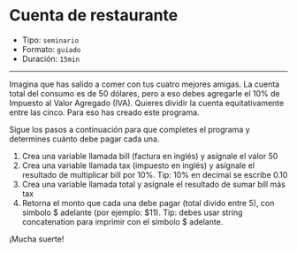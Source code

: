 # Cuenta de restaurante

* Tipo: `seminario`
* Formato: `guiado`
* Duración: `15min`

***

Imagina que has salido a comer con tus cuatro mejores amigas.  La cuenta total
del consumo es de 50 dólares, pero a eso debes agregarle el 10% de Impuesto al
Valor Agregado (IVA). Quieres dividir la cuenta equitativamente entre las cinco.
Para eso has creado este programa.

Sigue los pasos a continuación para que completes el programa y determines
cuánto debe pagar cada una.

1. Crea una variable llamada bill (factura en inglés) y asígnale el valor 50
2. Crea una variable llamada tax (impuesto en inglés) y asígnale el resultado de
   multiplicar bill por 10%. Tip: 10% en decimal se escribe 0.10
3. Crea una variable llamada total y asígnale el resultado de sumar bill más tax
4. Retorna el monto que cada una debe pagar (total divido entre 5), con
   símbolo $ adelante (por ejemplo: $11). Tip: debes usar string concatenation
   para imprimir con el símbolo $ adelante.

¡Mucha suerte!
